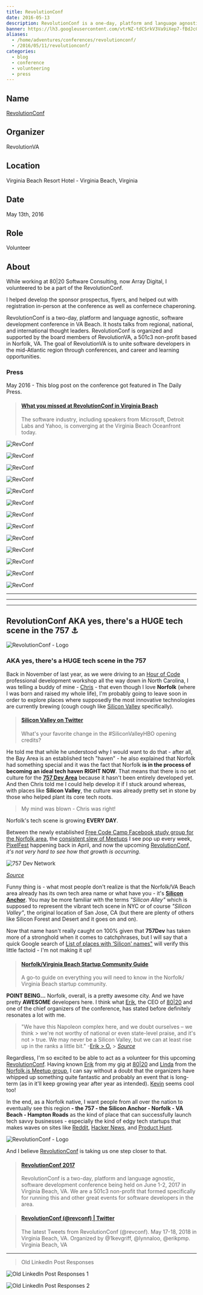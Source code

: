 ```yaml
---
title: RevolutionConf
date: 2016-05-13
description: RevolutionConf is a one-day, platform and language agnostic, software development conference being held on May 13, 2016 in Virginia Beach, VA.
banner: https://lh3.googleusercontent.com/vtrNZ-tdCSrkV3Va9iXep7-fBdJcG1CrmPg7PPfbo5DawHU6fUMYd4rwID-BCIAPWxdDKf0RO3JJxAMnVQ8WCk4RjGOTQI9Yh3wtS-kRpO9k5tgILR8ezF_0jmsFqwe7psaqFPIE1HMdti2zhb0To26XITTtVcwkLl-uDyFJqaSRtY9QwoCF-uJivBSHIJ5B4Fr6JEjrMXPdgbXPqThRHygVCJkqZSFhBvhd1oL4OdZ1TRXApjDFMuXw_JddzEtxUWxyNRA05NXuIXlrSD351XXPsdfQHoOV7rp90v68_0-G5axnqtz3iwRAzlVmdaiey2nzm47zvLfwSYkZWloOIqO0Ah22yuBk8DK-6HhlwbsujOVuvYJgZC8WX5klFefgvqErlDXaUj4_TguES7XOf4pp-xW7c8pdsZMpfE4kor4l5kXPhfKU1BWMQovKIZzybPDcBP-3WEcxg7mXnLU774TfqORY7v8QPbaumZbM8nCuOKFygY7AtABggpFsyilj1dixCXglb8-M2YqrX6roe7Ch_TzsH5Ezg-4Vg6TVyuT6gKnjYb1UoAbnKjxO27hCm3YHQ1l9HKtcXwkbbA9LyB8iLvcR0gRVUNCMH78KuOXN64ENopFQKkXnyxCnRTwX=w397-h220-no
aliases:
  - /home/adventures/conferences/revolutionconf/
  - /2016/05/11/revolutionconf/
categories:
  - blog
  - conference
  - volunteering
  - press
---
```


## Name

[RevolutionConf](https://revolutionconf.com 'RevolutionConf')

## Organizer

RevolutionVA

## Location

Virginia Beach Resort Hotel - Virginia Beach, Virginia

## Date

May 13th, 2016

## Role

Volunteer

## About

While working at 80|20 Software Consulting, now Array Digital, I volunteered to be a part of the RevolutionConf.

I helped develop the sponsor prospectus, flyers, and helped out with registration in-person at the conference as well as confernece chaperoning.

RevolutionConf is a two-day, platform and language agnostic, software development conference in VA Beach. It hosts talks from regional, national, and international thought leaders. RevolutionConf is organized and supported by the board members of RevolutionVA, a 501c3 non-profit based in Norfolk, VA. The goal of RevolutionVA is to unite software developers in the mid-Atlantic region through conferences, and career and learning opportunities.

### Press

May 2016 - This blog post on the conference got featured in The Daily Press.

<blockquote class="embedly-card"><h4><a href="https://www.dailypress.com/business/tidewater/dp-may-13-revolutionconf-showcases-software-community-in-hampton-roads-20160513-story.html">What you missed at RevolutionConf in Virginia Beach</a></h4><p>The software industry, including speakers from Microsoft, Detroit Labs and Yahoo, is converging at the Virginia Beach Oceanfront today.</p></blockquote>
<script async src="//cdn.embedly.com/widgets/platform.js" charset="UTF-8"></script>

![RevConf](https://fvcproductions.files.wordpress.com/2016/06/revconf-13.jpg)

![RevConf](https://i1.wp.com/fvcproductions.files.wordpress.com/2016/05/revolutionconf-2016.png)

![RevConf](https://i1.wp.com/fvcproductions.files.wordpress.com/2016/06/revconf-2.jpg)

![RevConf](https://i2.wp.com/fvcproductions.files.wordpress.com/2016/06/revconf-19.jpg)

![RevConf](https://i1.wp.com/fvcproductions.files.wordpress.com/2016/06/revconf2016-0009.jpg)

![RevConf](https://i2.wp.com/fvcproductions.files.wordpress.com/2016/06/revconf-18.jpg)

![RevConf](https://i0.wp.com/fvcproductions.files.wordpress.com/2016/06/revconf-10.jpg)

![RevConf](https://i1.wp.com/fvcproductions.files.wordpress.com/2016/06/revconf-11.jpg)

![RevConf](https://i2.wp.com/fvcproductions.files.wordpress.com/2016/06/revconf-16.jpg)

![RevConf](https://i2.wp.com/fvcproductions.files.wordpress.com/2016/06/revconf-15.jpg)

![RevConf](https://i1.wp.com/fvcproductions.files.wordpress.com/2016/06/revconf-4.jpg)

![RevConf](https://i0.wp.com/fvcproductions.files.wordpress.com/2016/06/revconf-1.jpg)

![RevConf](https://i2.wp.com/fvcproductions.files.wordpress.com/2016/06/revconf-12.jpg)

---

---

---

## RevolutionConf AKA yes, there's a HUGE tech scene in the 757 ⚓️

![RevolutionConf - Logo](https://fvcproductions.files.wordpress.com/2015/11/revolutionconf.png?w=300)

### AKA yes, there's a HUGE tech scene in the 757

Back in November of last year, as we were driving to an [Hour of Code](https://code.org/professional-development-workshops) professional development workshop all the way down in North Carolina, I was telling a buddy of mine - [Chris](https://www.linkedin.com/in/thecbliss) - that even though I love **Norfolk** (where I was born and raised my whole life), I'm probably going to leave soon in order to explore places where supposedly the most innovative technologies are currently brewing (cough cough like [Silicon Valley](https://www.siliconvalley.com/) specifically).

<blockquote class="embedly-card"><h4><a href="https://twitter.com/SiliconHBO/status/726167019314286592">Silicon Valley on Twitter</a></h4><p>What's your favorite change in the #SiliconValleyHBO opening credits?</p></blockquote>

He told me that while he understood why I would want to do that - after all, the Bay Area is an established tech "haven" - he also explained that Norfolk had something special and it was the fact that Norfolk **is in the process of becoming an ideal tech haven RIGHT NOW**. That means that there is no set culture for the [**757 Dev Area**](https://hackathon.dominionenterprises.com/757-dev/) because it hasn't been entirely developed yet. And then Chris told me I could help develop it if I stuck around whereas, with places like **Silicon Valley**, the culture was already pretty set in stone by those who helped plant its core tech roots.

> My mind was blown - Chris was right!

Norfolk's tech scene is growing **EVERY DAY**.

Between the newly established [Free Code Camp Facebook study group for the Norfolk area](https://www.facebook.com/groups/free.code.camp.norfolk), the [consistent slew of Meetups](https://www.meetup.com/cities/us/va/norfolk/tech/) I see pop up every week, [PixelFest](https://pixelfest.org/) happening back in April, and now the upcoming [RevolutionConf](https://revolutionconf.com), _it's not very hard to see how that growth is occurring_.

![757 Dev Network](https://fvcproductions.files.wordpress.com/2016/05/757-dev-network-de-hackathon-series.png)

_[Source](https://hackathon.dominionenterprises.com/757-dev/)_

Funny thing is - what most people don't realize is that the Norfolk/VA Beach area already has its own tech area name or what have you - it's **[Silicon Anchor](https://twitter.com/SiliconAnchor)**. You may be more familiar with the terms _"Silicon Alley"_ which is supposed to represent the vibrant tech scene in NYC or of course _"Silicon Valley"_, the original location of San Jose, CA (but there are plenty of others like Silicon Forest and Desert and it goes on and on).

Now that name hasn't really caught on 100% given that **757Dev** has taken more of a stronghold when it comes to catchphrases, but I will say that a quick Google search of [List of places with ‘Silicon' names"](https://www.wikiwand.com/en/List_of_places_with_%22Silicon%22_names) will verify this little factoid - I'm not making it up!

<blockquote class="embedly-card"><h4><a href="https://www.slideshare.net/SiliconAnchor/norfolk-virginia-beach-startup-community-guide">Norfolk/Virginia Beach Startup Community Guide</a></h4><p>A go-to guide on everything you will need to know in the Norfolk/ Virginia Beach startup community.</p></blockquote>

**POINT BEING...** Norfolk, overall, is a pretty awesome city. And we have pretty **AWESOME** developers here. I think what [Erik](https://www.linkedin.com/in/erikpmp), the CEO of [80|20](https://8020.co) and one of the chief organizers of the conference, has stated before definitely resonates a lot with me.

> "We have this Napoleon complex here, and we doubt ourselves – we think > we're not worthy of national or even state-level praise, and it's not > true. We may never be a Silicon Valley, but we can at least rise up in the ranks a little bit." -[Erik > O.](https://www.linkedin.com/in/erikpmp) > _[Source](https://pilotonline.com/inside-business/revolutionconf-seeks-to-unite-software-community/article_5c92cdce-c3cc-5deb-a0a4-e5311105e6b4.html)_

Regardless, I'm so excited to be able to act as a volunteer for this upcoming [RevolutionConf](https://revolutionconf.com). Having known [Erik](https://www.linkedin.com/in/erikpmp) from my gig at [80|20](https://8020.co) and [Linda](https://twitter.com/lynnaloo) from the [Norfolk.js Meetup group](https://www.meetup.com/NorfolkJS/), I can say without a doubt that the organizers have whipped up something quite fantastic and probably an event that is long-term (as in it'll keep growing year after year as intended). [Kevin](https://twitter.com/1kevgriff) seems cool too!

In the end, as a Norfolk native, I want people from all over the nation to eventually see this region **- the 757 - the Silicon Anchor - Norfolk - VA Beach - Hampton Roads** as the kind of place that can successfully launch tech savvy businesses - especially the kind of edgy tech startups that makes waves on sites like [Reddit](https://www.reddit.com/r/technology/), [Hacker News](https://news.ycombinator.com/), and [Product Hunt](https://www.producthunt.com/tech).

![RevolutionConf - Logo](https://fvcproductions.files.wordpress.com/2015/11/revolutionconf.png?w=300)

And I believe [RevolutionConf](https://revolutionconf.com) is taking us one step closer to that.

<blockquote class="embedly-card"><h4><a href="https://revolutionconf.com">RevolutionConf 2017</a></h4><p>RevolutionConf is a two-day, platform and language agnostic, software development conference being held on June 1-2, 2017 in Virginia Beach, VA. We are a 501c3 non-profit that formed specifically for running this and other great events for software developers in the area.</p></blockquote>

<blockquote class="embedly-card"><h4><a href="https://twitter.com/revconf">RevolutionConf (@revconf) | Twitter</a></h4><p>The latest Tweets from RevolutionConf (@revconf). May 17-18, 2018 in Virginia Beach, VA. Organized by @1kevgriff, @lynnaloo, @erikpmp. Virginia Beach, VA</p></blockquote>

---

> Old LinkedIn Post Responses

![Old LinkedIn Post Responses 1](https://i.imgur.com/hFTB8Zw.png)

![Old LinkedIn Post Responses 2](https://i.imgur.com/QzMHGAR.png)
